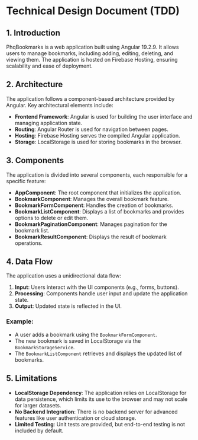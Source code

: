 # Technical Design Document (TDD)

## 1. Introduction
PhqBookmarks is a web application built using Angular 19.2.9. It allows users to manage bookmarks, including adding, editing, deleting, and viewing them. The application is hosted on Firebase Hosting, ensuring scalability and ease of deployment.

## 2. Architecture
The application follows a component-based architecture provided by Angular. Key architectural elements include:

- **Frontend Framework**: Angular is used for building the user interface and managing application state.
- **Routing**: Angular Router is used for navigation between pages.
- **Hosting**: Firebase Hosting serves the compiled Angular application.
- **Storage**: LocalStorage is used for storing bookmarks in the browser.

## 3. Components
The application is divided into several components, each responsible for a specific feature:

- **AppComponent**: The root component that initializes the application.
- **BookmarkComponent**: Manages the overall bookmark feature.
- **BookmarkFormComponent**: Handles the creation of bookmarks.
- **BookmarkListComponent**: Displays a list of bookmarks and provides options to delete or edit them.
- **BookmarkPaginationComponent**: Manages pagination for the bookmark list.
- **BookmarkResultComponent**: Displays the result of bookmark operations.

## 4. Data Flow
The application uses a unidirectional data flow:

1. **Input**: Users interact with the UI components (e.g., forms, buttons).
2. **Processing**: Components handle user input and update the application state.
3. **Output**: Updated state is reflected in the UI.

### Example:
- A user adds a bookmark using the `BookmarkFormComponent`.
- The new bookmark is saved in LocalStorage via the `BookmarkStorageService`.
- The `BookmarkListComponent` retrieves and displays the updated list of bookmarks.

## 5. Limitations
- **LocalStorage Dependency**: The application relies on LocalStorage for data persistence, which limits its use to the browser and may not scale for larger datasets.
- **No Backend Integration**: There is no backend server for advanced features like user authentication or cloud storage.
- **Limited Testing**: Unit tests are provided, but end-to-end testing is not included by default.
